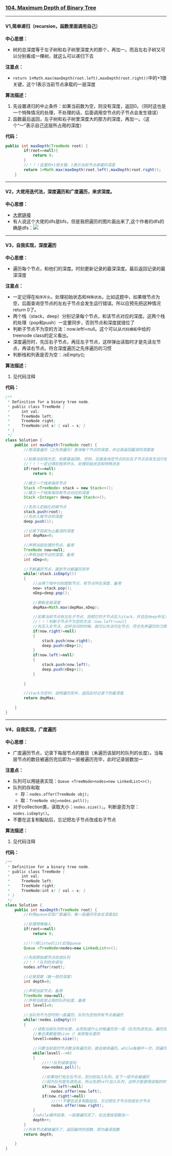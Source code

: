 ### [104. Maximum Depth of Binary Tree](https://leetcode.com/problems/maximum-depth-of-binary-tree/)
---
#### V1,简单递归（recursion，函数里面调用自己）
**中心思想：**
- 树的总深度等于左子树和右子树里深度大的那个，再加一。而且左右子树又可以分别看成一棵树，就这么可以递归下去

**注意点：**
- `return 1+Math.max(maxDepth(root.left),maxDepth(root.right))`中的+1很关键，这个1表示当前节点承载的一层深度

**算法描述：**
1. 先设置递归的中止条件：如果当前数为空，则没有深度，返回0。（同时这也是一个特殊情况的处理，不处理的话，后面调用空节点的子节点会发生错误）
2. 函数最后返回，左子树和右子树里深度大的那方的深度，再加一。（这个“一”表示自己这层所占用的深度）

**代码：**
```java
public int maxDepth(TreeNode root) {
        if(root==null){
            return 0;
        }
        //！！！这里的+1很关键，1表示当前节点承载的深度
        return 1+Math.max(maxDepth(root.left),maxDepth(root.right));
    }

```
---

#### V2，大佬用迭代法，深度遍历和广度遍历，来求深度。
**中心思想：**
- [大佬链接](https://leetcode.com/problems/maximum-depth-of-binary-tree/discuss/34195/Two-Java-Iterative-solution-DFS-and-BFS)
- 有人说这个大佬的dfs是bfs，但是我把遍历的图片画出来了,这个作者的dfs的确是dfs：![](https://github.com/yunkai-zhang/yunkai-zhang.github.io/blob/master/images/for%20github/%E6%A0%91%E6%B7%B1%E5%BA%A6%E9%81%8D%E5%8E%86.jpg)

---

#### V3，自我实现，深度遍历
**中心思想：**
- 遍历每个节点，和他们的深度。时刻更新记录的最深深度。最后返回记录的最深深度

**注意点：**
- 一定记得在`程序开头`，处理初始状态和`特殊状态`。比如这题中，如果根节点为空，后面查询空节点的左右子节点会发生运行错误。所以应预先把这种情况return 0了。
- 两个栈（stack，deep）分别记录每个节点，和该节点对应的深度。这两个栈的处理（pop和push）一定要同步，否则节点和深度就错位了
- 判断子节点不为空的方法：now.left!=null。这个可以从`代码模板`中给的treenode class的定义看出。
- 深度遍历时，先压右子节点，再压左子节点，这样弹出读取时才是先读左节点，再读右节点。符合深度遍历之先序遍历的习惯
- 判断栈和列表是否为空：.isEmpty();

**算法描述：**
1. 见代码注释

**代码：**
```java
/**
 * Definition for a binary tree node.
 * public class TreeNode {
 *     int val;
 *     TreeNode left;
 *     TreeNode right;
 *     TreeNode(int x) { val = x; }
 * }
 */
class Solution {
    public int maxDepth(TreeNode root) {
        //用深度遍历（之先序遍历）查询每个节点的深度，并记录返回最深的深度值
        
        //如果当前栈为空，则直接返回0，否则，后面查询空节点的左右子节点会发生运行错误
        //！！！一定记得在程序开头，处理初始状态和特殊状态
        if(root==null)
            return 0;
        
        //建立一个栈来保存节点
        Stack <TreeNode> stack = new Stack<>();
        //建立一个栈来保存和节点对应的深度
        Stack <Integer> deep= new Stack<>();
        
        //先存入初始化的根节点
        stack.push(root);
        //先存入根节点的深度
        deep.push(1);
        
        //记录下目前为止最深的深度
        int depMax=0;
        
        //声明当前处理的节点，备用
        TreeNode now=null;
        //声明当前节点的深度，备用
        int nDep=0;
        
        //不断遍历节点，直到节点都遍历完毕
        while(!stack.isEmpty())
        {
            //从两个栈中分别提取节点，和节点所在深度，备用
            now= stack.pop();
            nDep=deep.pop();
            
            //更新全局深度
            depMax=Math.max(depMax,nDep);
            
            //如果当前节点有左右子节点，则把它的子节点压入stack，并且在deep中压入子节点的深度（即当前深度+1）
            //！！！判断子节点不为空的方法：now.left!=null
            //先压入右节点，这样访问的时候，就可以先访问左节点，符合先序遍历的习惯
            if(now.right!=null)
            {
                stack.push(now.right);
                deep.push(nDep+1);
            }
            if(now.left!=null)
            {
                stack.push(now.left);
                deep.push(nDep+1);
            }           
            
        }
        
        //stack为空时，说明遍历完毕，返回此时记录下的最深值
        return depMax;
        
    }
}
```
---

#### V4，自我实现，广度遍历

**中心思想：**
- 广度遍历节点，记录下每层节点的数目（未遍历该层时的队列的长度）。当每层节点的数目被遍历完后即为一层被遍历完毕，此时记录层数加一

**注意点：**
- 队列可以用链表实现：`Queue <TreeNode>nodes=new LinkedList<>();`
- 队列的存和取
  - 存：`nodes.offer(TreeNode obj);`
  - 取：`TreeNode obj=nodes.poll();`
- 对于collection类，读取大小：`nodes.size();`。判断是否为空：`nodes.isEmpty()`。
- 不要在这复制黏贴后，忘记把左子节点改成右子节点

**算法描述：**
1. 见代码注释

**代码：**
```java
/**
 * Definition for a binary tree node.
 * public class TreeNode {
 *     int val;
 *     TreeNode left;
 *     TreeNode right;
 *     TreeNode(int x) { val = x; }
 * }
 */
class Solution {
    public int maxDepth(TreeNode root) {
        //利用queue实现广度遍历，每一层遍历完会在深度加1
        
        //处理特殊输入
        if(root==null)
            return 0;
        
        //!!!用lintedlist实现queue
        Queue <TreeNode>nodes=new LinkedList<>();
        
        //先把原始根节点存进队列
        //！！！队列的存语句
        nodes.offer(root);
        
        //记录层数（每一层的深度）
        int depth=0;
        
        //声明当前节点，备用
        TreeNode now=null;
        //声明当前层占用的队列长度，备用
        int levell=0;
        
        //当队列不为空时则一直遍历。队列为空则所有节点被遍历
        while(!nodes.isEmpty())
        {
            //读取当前队列的长度，从而知道什么时候遍历完一层（队列先进先出，遍历完当前队列数目的节点后表明当前本层的节点遍历完毕）
            //集合类都是用size（）来获取长度的
            levell=nodes.size();
            
            //只要当前层的节点数没有遍历完，就会继续遍历。while每循环一次，则遍历一个节点，并把他的子节点放进队列。这些子节点会在下一层被遍历。while循环结束则表示当前层的所有节点被遍历了，即将遍历下一层的节点。
            while(levell-->0)
            {
                //!!!队列读取语句
                now=nodes.poll();
                
                //如果他们有左右节点，则分别加入队列。在下一层中会被遍历
                //因为队列是先进先出，所以先把left加入队列，这样才能使得读取的时候先读left
                if(now.left!=null)
                    nodes.offer(now.left);                             
                if(now.right!=null)
                    //!!!不要在这复制黏贴后，忘记把左子节点改成右子节点
                    nodes.offer(now.right);
            }
            //while循环结束，一层被遍历完了，在这里给层数加一
            depth++;                       
        }
        //所有节点都被遍历了，返回最终的层数，即为最深层数
        return depth;
        
    }
}
```
